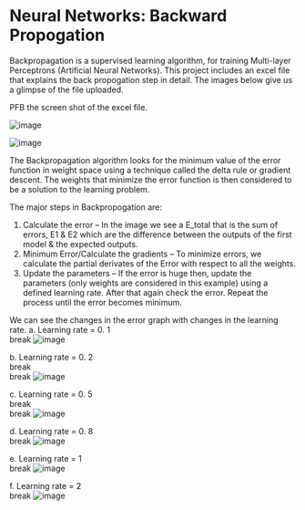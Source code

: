 # Neural Networks: Backward Propogation

Backpropagation is a supervised learning algorithm, for training Multi-layer Perceptrons (Artificial Neural Networks). This project includes an excel file that explains the back propogation step in detail. The images below give us a glimpse of the file uploaded.

PFB the screen shot of the excel file.

![image](https://user-images.githubusercontent.com/52544352/135705751-18dcf62c-08bb-4233-b6e3-7f776c4f8881.png)

![image](https://user-images.githubusercontent.com/52544352/135705765-ac0c34ac-a54b-40b6-881f-2ac818c098a8.png)

The Backpropagation algorithm looks for the minimum value of the error function in weight space using a technique called the delta rule or gradient descent. The weights that minimize the error function is then considered to be a solution to the learning problem. 

The major steps in Backpropogation are:

1. Calculate the error – In the image we see a E_total that is the sum of errors, E1 & E2 which are the difference between the outputs of the first model & the expected outputs.
2. Minimum Error/Calculate the gradients – To minimize errors, we calculate the partial derivates of the Error with respect to all the weights.
3. Update the parameters – If the error is huge then, update the parameters (only weights are considered in this example) using a defined learning rate. After that again check the error. Repeat the process until the error becomes minimum.

We can see the changes in the error graph with changes in the learning rate. 
  a. Learning rate = 0. 1 <br/>break
  ![image](https://user-images.githubusercontent.com/52544352/135705621-8451f141-153c-48a7-bec0-64999c754260.png)

  b. Learning rate = 0. 2 <br/>break <br/>break
  ![image](https://user-images.githubusercontent.com/52544352/135705589-337ca778-43e7-4a30-9cb5-717eee57230a.png)

  c. Learning rate = 0. 5 <br/>break <br/>break
  ![image](https://user-images.githubusercontent.com/52544352/135705627-8a7002cc-bc30-40b8-8a6d-9f0766dd3e46.png)

  d. Learning rate = 0. 8 <br/>break
  ![image](https://user-images.githubusercontent.com/52544352/135705630-9b142e51-6b5a-4671-abe0-4d3d25b81958.png)

  e. Learning rate = 1 <br/>break
  ![image](https://user-images.githubusercontent.com/52544352/135705633-e4960a5c-7264-4e59-acda-e3474f335b28.png)

  f. Learning rate = 2 <br/>break
  ![image](https://user-images.githubusercontent.com/52544352/135705642-112019e0-7640-46d4-a534-3d3784968194.png)
